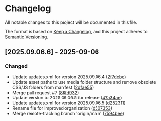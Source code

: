 # Changelog

All notable changes to this project will be documented in this file.

The format is based on [Keep a Changelog](https://keepachangelog.com/en/1.0.0/),
and this project adheres to [Semantic Versioning](https://semver.org/spec/v2.0.0.html).

## [2025.09.06.6] - 2025-09-06

### Changed

* Update updates.xml for version 2025.09.06.4 ([2f7dcbe](https://github.com/N6REJ/mod_bears_aichatbot/commit/2f7dcbe))
* Update asset paths to use media folder structure and remove obsolete CSS/JS folders from manifest ([2dfae55](https://github.com/N6REJ/mod_bears_aichatbot/commit/2dfae55))
* Merge pull request #7 ([86fd932](https://github.com/N6REJ/mod_bears_aichatbot/commit/86fd932))
* Update version to 2025.09.06.5 for release ([47a34ae](https://github.com/N6REJ/mod_bears_aichatbot/commit/47a34ae))
* Update updates.xml for version 2025.09.06.5 ([d252311](https://github.com/N6REJ/mod_bears_aichatbot/commit/d252311))
* Rename file for improved organization ([d507353](https://github.com/N6REJ/mod_bears_aichatbot/commit/d507353))
* Merge remote-tracking branch 'origin/main' ([7594bee](https://github.com/N6REJ/mod_bears_aichatbot/commit/7594bee))

